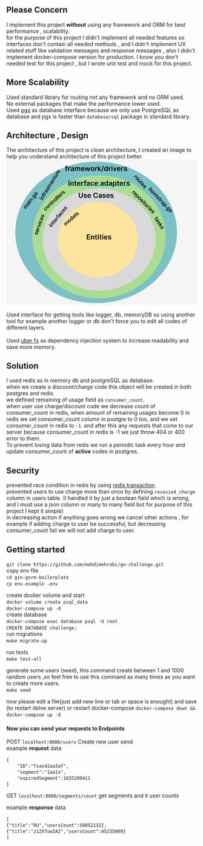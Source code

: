 ## Please Concern

I implement this project **without** using any framework and ORM
for best performance , scalability.<br>
for the purpose of this project I didn't implement all needed features
so interfaces don't contain all needed methods ,
and I didn't implement UX related stuff like validation messages and response messages ,
also I didn't implement docker-compose version for production.
I know you don't needed test for this project , but I wrote unit test and mock for this project.
<br>

## More Scalability

Used standard library for routing not any framework and no ORM used. <br>
No external packages that make the performance lower used.<br>
Used [pgx](https://github.com/jackc/pgx) as database interface because
we only use PostgreSQL as database and pgx is faster than `database/sql` package in standard library.

## Architecture , Design

The architecture of this project is clean architecture,
I created an image to help you understand architecture of this project better.<br>
![clean architecture](https://raw.githubusercontent.com/mahdimehrabi/go-challenge/main/clean.png)

Used interface for getting tools like logger, db, memoryDB so using another tool for example another
logger or db don't force you to edit all codes of different layers.
<br><br>
Used [uber fx](https://github.com/uber-go/fx) as dependency injection system
to increase readability and save more memory.

## Solution
I used redis as in memory db and postgreSQL as database.<br>
when we create a discount/charge code this object will be created in both postgres and redis.<br>
we defined remaining of usage field as `consumer_count`.<br>
when user use charge/discount code we decrease count of consumer_count in redis,
when amount of remaining usages become 0 in redis we set consumer_count column in postgre
to 0 too, and we set consumer_count in redis to `-1`.
and after this any requests that come to our server because consumer_count in
redis is -1 we just throw 404 or 400 error to them.<br>
To prevent losing data from redis we run a periodic task
every hour and update consumer_count of **active** codes in postgres.


## Security
prevented race condition in redis by using [redis transaction](https://redis.io/docs/manual/transactions/).<br>
prevented users to use charge more than once by defining `recevied_charge` column in users table.
(I handled it by just a boolean field which is wrong, and I must use a json column or many to many field but for purpose of this project I kept it simple)
<br>
in decreasing action if anything goes wrong we cancel other actions ,
for example if adding charge to user be successful,
but decreasing consumer_count fail we will not add charge to user.
## Getting started

`git clone https://github.com/mahdimehrabi/go-challenge.git` <br>
copy env file <br>
`cd gin-gorm-boilerplate`<br>
`cp env.example .env` <br>

create docker volume and start <br>
`docker volume create psql_data` <br>
`docker-compose up -d ` <br>
create database <br>
`docker-compose exec database psql -U root`<br>
`CREATE DATABASE challenge;`<br>
run migrations <br>
`make migrate-up` <br>

run tests <br>
`make test-all`

generate some users (seed), this command create between 1 and 1000 random users
,so feel free to use this command as many times as you want to create more users.<br>
`make seed`

now please edit a file(just add new line or tab or space is enought) and save (to restart delve server)
or restart docker-compose `docker-compose down && docker-compsoe up -d` <br>

#### Now you can send your requests to Endpoints

POST `localhost:8000/users`  Create new user send <br>
example **request** data

```
{
    "ID":"fsas42aa3af",
    "segment":"1aa1x",
    "expiredSegment":1655209411
}
```

GET `localhost:8000/segments/count` get segments and it user counts

example **response** data

```
[
{"title":"RU","usersCount":50052132},
{"title":"z12XTowIA2","usersCount":45235009}
]
```
